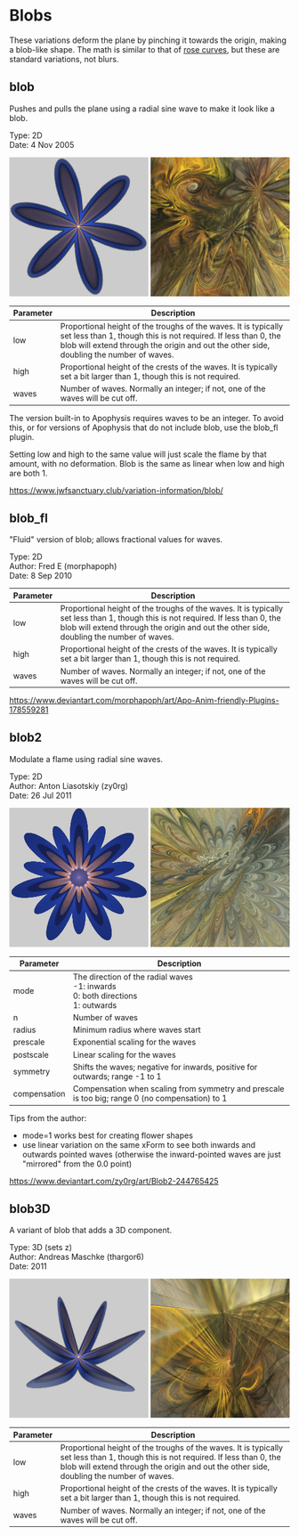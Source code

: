 # Blobs
These variations deform the plane by pinching it towards the origin, making a blob-like shape. The math is similar to that of [rose curves](rosecurve/rosecurve.md), but these are standard variations, not blurs.

## blob
Pushes and pulls the plane using a radial sine wave to make it look like a blob.

Type: 2D  
Date: 4 Nov 2005

[![](blob-1.png)](blob-1.flame) [![](blob-2.png)](blob-2.flame)

| Parameter | Description |
| --- | --- |
| low | Proportional height of the troughs of the waves. It is typically set less than 1, though this is not required. If less than 0, the blob will extend through the origin and out the other side, doubling the number of waves. |
| high | Proportional height of the crests of the waves. It is typically set a bit larger than 1, though this is not required. |
| waves | Number of waves. Normally an integer; if not, one of the waves will be cut off. |

The version built-in to Apophysis requires waves to be an integer. To avoid this, or for versions of Apophysis that do not include blob, use the blob_fl plugin.

Setting low and high to the same value will just scale the flame by that amount, with no deformation. Blob is the same as linear when low and high are both 1.

https://www.jwfsanctuary.club/variation-information/blob/  

## blob_fl
"Fluid" version of blob; allows fractional values for waves.

Type: 2D  
Author: Fred E (morphapoph)  
Date: 8 Sep 2010

| Parameter | Description |
| --- | --- |
| low | Proportional height of the troughs of the waves. It is typically set less than 1, though this is not required. If less than 0, the blob will extend through the origin and out the other side, doubling the number of waves. |
| high | Proportional height of the crests of the waves. It is typically set a bit larger than 1, though this is not required. |
| waves | Number of waves. Normally an integer; if not, one of the waves will be cut off. |

https://www.deviantart.com/morphapoph/art/Apo-Anim-friendly-Plugins-178559281  

## blob2
Modulate a flame using radial sine waves.

Type: 2D  
Author: Anton Liasotskiy (zy0rg)  
Date: 26 Jul 2011  

[![](blob2-1.png)](blob2-1.flame) [![](blob2-2.png)](blob2-2.flame)

| Parameter | Description |
| --- | --- |
| mode | The direction of the radial waves<br>-1: inwards<br>0: both directions<br>1: outwards |
| n | Number of waves |
| radius | Minimum radius where waves start |
| prescale | Exponential scaling for the waves |
| postscale | Linear scaling for the waves |
| symmetry | Shifts the waves; negative for inwards, positive for outwards; range -1 to 1 |
| compensation | Compensation when scaling from symmetry and prescale is too big; range 0 (no compensation) to 1 |

Tips from the author:

* mode=1 works best for creating flower shapes
* use linear variation on the same xForm to see both inwards and outwards pointed waves (otherwise the inward-pointed waves are just "mirrored" from the 0.0 point)

https://www.deviantart.com/zy0rg/art/Blob2-244765425  

## blob3D
A variant of blob that adds a 3D component.

Type: 3D (sets z)  
Author: Andreas Maschke (thargor6)  
Date: 2011  

[![](blob3D-1.png)](blob3D-1.flame) [![](blob3D-2.png)](blob3D-2.flame)

| Parameter | Description |
| --- | --- |
| low | Proportional height of the troughs of the waves. It is typically set less than 1, though this is not required. If less than 0, the blob will extend through the origin and out the other side, doubling the number of waves. |
| high | Proportional height of the crests of the waves. It is typically set a bit larger than 1, though this is not required. |
| waves | Number of waves. Normally an integer; if not, one of the waves will be cut off. |
